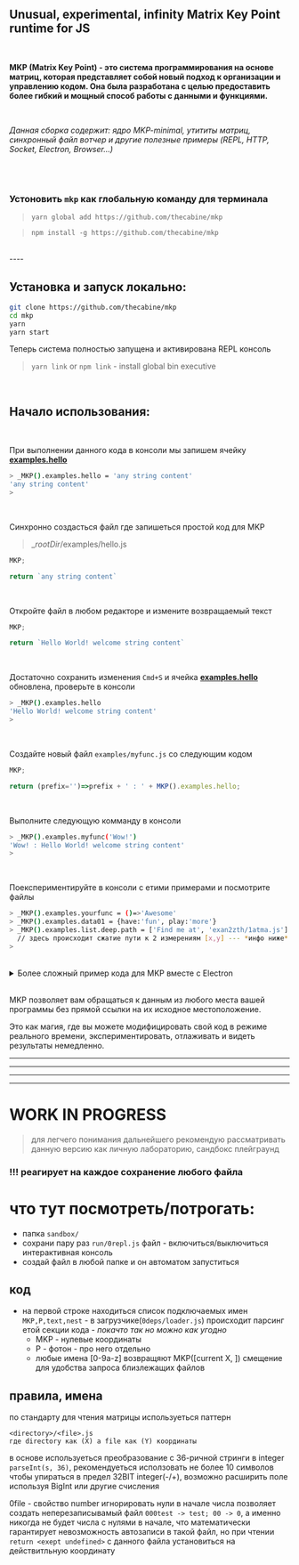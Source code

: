## Unusual, experimental, infinity Matrix Key Point runtime for JS

<br/>

**MKP (Matrix Key Point) - это система программирования на основе матриц, которая представляет собой новый подход к организации и управлению кодом. Она была разработана с целью предоставить более гибкий и мощный способ работы с данными и функциями.**

<br/>

*Данная сборка содержит: ядро MKP-minimal, утититы матриц, синхронный файл вотчер и другие полезные примеры (REPL, HTTP, Socket, Electron, Browser...)*

<br/>
<br/>

### Устоновить `mkp` как глобальную команду для терминала

> `yarn global add https://github.com/thecabine/mkp`

> `npm install -g https://github.com/thecabine/mkp`

<br/>
----

## Установка и запуск локально:

```bash
git clone https://github.com/thecabine/mkp
cd mkp
yarn
yarn start
```

Теперь система полностью запущена и активирована REPL консоль

> `yarn link` or `npm link` - install global bin executive

<br/>

## Начало использования:

<br/>

При выполнении данного кода в консоли мы запишем ячейку <u>**examples.hello**</u>


```bash
> _MKP().examples.hello = 'any string content'
'any string content'
>
```

<br/>

Синхронно создасться файл где запишеться простой код для MKP

 > __rootDir_/examples/hello.js

```js
MKP;

return `any string content`
```

<br/>

Откройте файл в любом редакторе и измените возвращаемый текст


```js
MKP;

return `Hello World! welcome string content`
```

<br/>

Достаточно сохранить изменения `Cmd+S` и ячейка <u><strong>examples.hello</strong></u> обновлена, проверьте в консоли

```bash
> _MKP().examples.hello
'Hello World! welcome string content'
>
```

<br/>

Создайте новый файл `examples/myfunc.js` со следующим кодом

```js
MKP;

return (prefix='')=>prefix + ' : ' + MKP().examples.hello;
```

<br/>

Выполните следующую комманду в консоли

```bash
> _MKP().examples.myfunc('Wow!')
'Wow! : Hello World! welcome string content'
>
```

<br/>

Поекспериментируйте в консоли с етими примерами и посмотрите файлы

```bash
> _MKP().examples.yourfunc = ()=>'Awesome'
> _MKP().examples.data01 = {have:'fun', play:'more'}
> _MKP().examples.list.deep.path = ['Find me at', 'exan2zth/1atma.js']
  // здесь происходит сжатие пути к 2 измерениям [x,y] --- *инфо ниже*
>
```
<br/>

<details>
  <summary>Более сложный пример кода для MKP вместе с Electron </summary>

  > требуеться запустить как `yarn start-electron`

<br/>
  
> myApp/examples/displ.js

<br/>

```js

MKP, P, log;


log.red(' Examples: displays ');

const dirname = process.cwd();

const {
  deps,
  portal: { sandbox },
} = MKP();

const electron = deps.require('electron');

const displays = electron.screen.getAllDisplays();
log.blue('Displays', displays);

const point = sandbox.data.disp00;
// displays.push({ ...displays[0], id: 99999 });
displays.map((display,i) => {
    Object.assign(point[i], display);
});

const res = electron.screen.getPrimaryDisplay();

log.blue('// \n', res);

return {
    sampleOutput: res
}
```

<br/>

Теперь в результате если в консоли запросить нужную нам МКП мы получим ответ

```bash
> _MKP().examples.displ
{
  sampleOutput: {
    id: 69734662,
    label: 'Built-in Retina Display',
    bounds: { x: 0, y: 0, width: 1792, height: 1120 },
    workArea: { x: 0, y: 25, width: 1792, height: 1095 },
    accelerometerSupport: 'unknown',
    monochrome: false,
    colorDepth: 30,
    colorSpace: '{primaries:BT709, transfer:SRGB_HDR, matrix:RGB, range:FULL}',
    depthPerComponent: 10,
    size: { width: 1792, height: 1120 },
    displayFrequency: 59,
    workAreaSize: { width: 1792, height: 1095 },
    scaleFactor: 2,
    rotation: 0,
    internal: true,
    touchSupport: 'unknown'
  }
}
>
```

<br/>

</details>

<br/>

MKP позволяет вам обращаться к данным из любого места вашей программы без прямой ссылки на их исходное местоположение.

Это как магия, где вы можете модифицировать свой код в режиме реального времени, экспериментировать, отлаживать и видеть результаты немедленно. 

-----

-----

-----

-----

# WORK IN PROGRESS
> для легчего понимания дальнейшего рекомендую рассматривать данную версию как личную лабораторию, сандбокс плейграунд



### !!! реагирует на каждое сохранение любого файла

# что тут посмотреть/потрогать:

 - папка `sandbox/`
 - сохрани пару раз `run/0repl.js` файл - включиться/выключиться интерактивная консоль
 - coздай файл в любой папке и он автоматом запуститься
 

## код
 - на первой строке находиться список подключаемых имен `MKP,P,text,nest` - в загрузчике(`0deps/loader.js`) происходит парсинг етой секции кода - _покачто так но можно как угодно_
   - MKP - нулевые координаты 
   - P - фотон - про него отдельно 
   - любые имена [0-9a-z] возвращяют MKP([current X, <name>]) смещение для удобства запроса близлежащих файлов
## правила, имена

по стандарту для чтения матрицы используеться паттерн 
```
<directory>/<file>.js 
где directory как (X) а file как (Y) координаты
```

в основе используеться преобразование с 36-ричной стринги в integer `parseInt(s, 36)`, рекомендуеться исползовать не более 10 символов чтобы упираться в предел 32BIT integer(-/+), возможно расширить поле используя  BigInt или другие счисления

0file - свойство number игнорировать нули в начале числа позволяет создать неперезаписывамый файл `000test -> test; 00 -> 0`, а именно никогда не будет числа с нулями в начале, что математически гарантирует невозможность автозаписи в такой файл, но при чтении `return <exept undefined>` с данного файла установиться на действитльную координату



